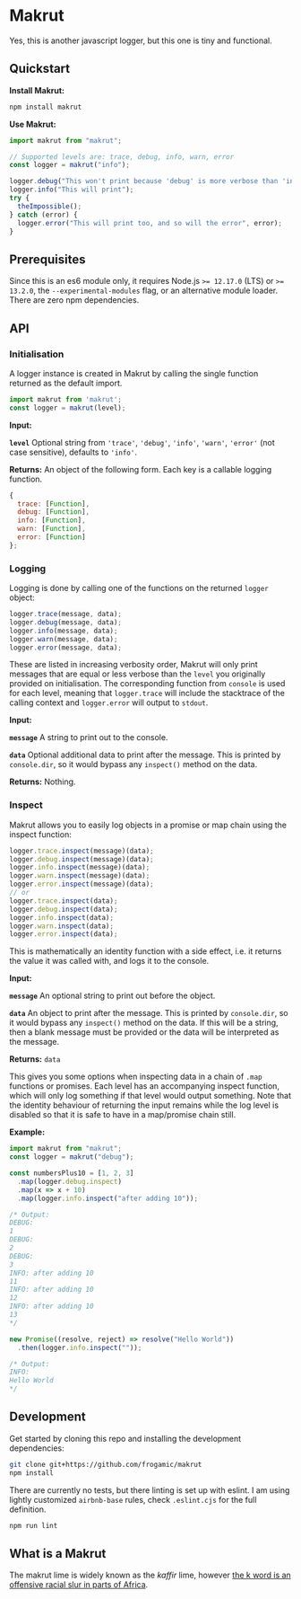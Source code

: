 # Makrut
Yes, this is another javascript logger, but this one is tiny and functional.

## Quickstart

**Install Makrut:**
```bash
npm install makrut
```

**Use Makrut:**
```Javascript
import makrut from "makrut";

// Supported levels are: trace, debug, info, warn, error
const logger = makrut("info");

logger.debug("This won't print because 'debug' is more verbose than 'info'.");
logger.info("This will print");
try {
  theImpossible();
} catch (error) {
  logger.error("This will print too, and so will the error", error);
}
```

## Prerequisites

Since this is an es6 module only, it requires Node.js `>= 12.17.0` (LTS) or `>= 13.2.0`, the `--experimental-modules` flag, or an alternative module loader. There are zero npm dependencies.

## API

### Initialisation

A logger instance is created in Makrut by calling the single function returned as the default import.
```javascript
import makrut from 'makrut';
const logger = makrut(level);
```
**Input:**

**`level`** Optional string from `'trace'`, `'debug'`, `'info'`, `'warn'`, `'error'` (not case sensitive), defaults to `'info'`.

**Returns:** An object of the following form. Each key is a callable logging function.

```javascript
{
  trace: [Function],
  debug: [Function],
  info: [Function],
  warn: [Function],
  error: [Function]
};
```

### Logging

Logging is done by calling one of the functions on the returned `logger` object:

```javascript
logger.trace(message, data);
logger.debug(message, data);
logger.info(message, data);
logger.warn(message, data);
logger.error(message, data);
```
These are listed in increasing verbosity order, Makrut will only print messages that are equal or less verbose than the `level` you originally provided on initialisation. The corresponding function from `console` is used for each level, meaning that `logger.trace` will include the stacktrace of the calling context and `logger.error` will output to `stdout`.

**Input:**

**`message`** A string to print out to the console.

**`data`** Optional additional data to print after the message. This is printed by `console.dir`, so it would bypass any `inspect()` method on the data.

**Returns:** Nothing.

### Inspect

Makrut allows you to easily log objects in a promise or map chain using the inspect function:

```javascript
logger.trace.inspect(message)(data);
logger.debug.inspect(message)(data);
logger.info.inspect(message)(data);
logger.warn.inspect(message)(data);
logger.error.inspect(message)(data);
// or
logger.trace.inspect(data);
logger.debug.inspect(data);
logger.info.inspect(data);
logger.warn.inspect(data);
logger.error.inspect(data);
```
This is mathematically an identity function with a side effect, i.e. it returns the value it was called with, and logs it to the console.

**Input:**

**`message`** An optional string to print out before the object.

**`data`** An object to print after the message. This is printed by `console.dir`, so it would bypass any `inspect()` method on the data. If this will be a string, then a blank message must be provided or the data will be interpreted as the message.

**Returns:** `data`

This gives you some options when inspecting data in a chain of `.map` functions or promises. Each level has an accompanying inspect function, which will only log something if that level would output something. Note that the identity behaviour of returning the input remains while the log level is disabled so that it is safe to have in a map/promise chain still.

**Example:**
```javascript
import makrut from "makrut";
const logger = makrut("debug");

const numbersPlus10 = [1, 2, 3]
  .map(logger.debug.inspect)
  .map(x => x + 10)
  .map(logger.info.inspect("after adding 10"));

/* Output:
DEBUG:
1
DEBUG:
2
DEBUG:
3
INFO: after adding 10
11
INFO: after adding 10
12
INFO: after adding 10
13
*/

new Promise((resolve, reject) => resolve("Hello World"))
  .then(logger.info.inspect(""));

/* Output:
INFO: 
Hello World
*/
```

## Development

Get started by cloning this repo and installing the development dependencies:

```bash
git clone git+https://github.com/frogamic/makrut
npm install
```

There are currently no tests, but there linting is set up with eslint. I am using lightly customized `airbnb-base` rules, check `.eslint.cjs` for the full definition.

```bash
npm run lint
```

## What is a Makrut

The makrut lime is widely known as the _kaffir_ lime, however [the k word is an offensive racial slur in parts of Africa](https://en.wikipedia.org/wiki/Kaffir_(racial_term)).
